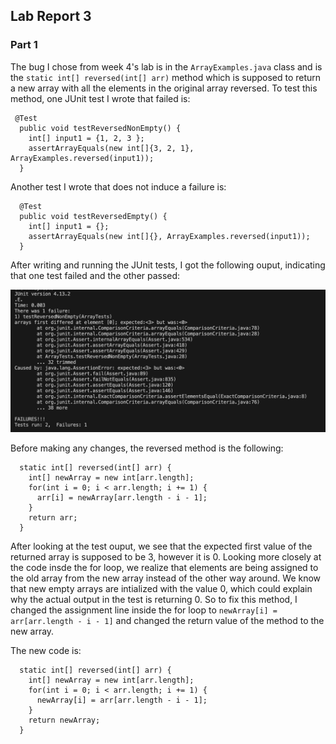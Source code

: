 ## Lab Report 3

### Part 1 
The bug I chose from week 4's lab is in the `ArrayExamples.java` class and is the `static int[] reversed(int[] arr)` method which is supposed to return a new array with all the elements in the original array reversed. To test this method, one JUnit test I wrote that failed is: 
```
 @Test
  public void testReversedNonEmpty() {
    int[] input1 = {1, 2, 3 };
    assertArrayEquals(new int[]{3, 2, 1}, ArrayExamples.reversed(input1));
  }
```
Another test I wrote that does not induce a failure is: 
```
  @Test
  public void testReversedEmpty() {
    int[] input1 = {};
    assertArrayEquals(new int[]{}, ArrayExamples.reversed(input1));
  }
```

After writing and running the JUnit tests, I got the following ouput, indicating that one test failed and the other passed:

![Image](junit_error.png)

Before making any changes, the reversed method is the following: 
```
  static int[] reversed(int[] arr) {
    int[] newArray = new int[arr.length];
    for(int i = 0; i < arr.length; i += 1) {
      arr[i] = newArray[arr.length - i - 1];
    }
    return arr;
  }
```
After looking at the test ouput, we see that the expected first value of the returned array is supposed to be 3, however it is 0. Looking more closely at the code insde the for loop, we realize that elements are being assigned to the old array from the new array instead of the other way around. We know that new empty arrays are intialized with the value 0, which could explain why the actual output in the test is returning 0. So to fix this method, I changed the assignment line inside the for loop to `newArray[i] = arr[arr.length - i - 1]` and changed the return value of the method to the new array. 

The new code is: 
```
  static int[] reversed(int[] arr) {
    int[] newArray = new int[arr.length];
    for(int i = 0; i < arr.length; i += 1) {
      newArray[i] = arr[arr.length - i - 1];
    }
    return newArray;
  }
```

